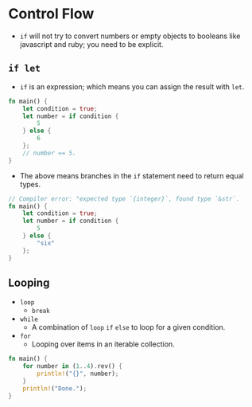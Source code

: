 # Control Flow

- `if` will not try to convert numbers or empty objects to booleans like javascript and ruby; you need to be explicit.

## `if let`

- `if` is an expression; which means you can assign the result with `let`.

```rust
fn main() {
    let condition = true;
    let number = if condition {
        5
    } else {
        6
    };
    // number == 5.
}
```

- The above means branches in the `if` statement need to return equal types.

```rust 
// Compiler error: "expected type `{integer}`, found type `&str`.
fn main() {
    let condition = true;
    let number = if condition {
        5
    } else {
        "six"
    };
}
```

## Looping

- `loop`
    - `break`
- `while`
    - A combination of `loop` `if` `else` to loop for a given condition.
- `for`
    - Looping over items in an iterable collection.

```rust
fn main() {
    for number in (1..4).rev() {
        println!("{}", number);
    }
    println!("Done.");
}
```


